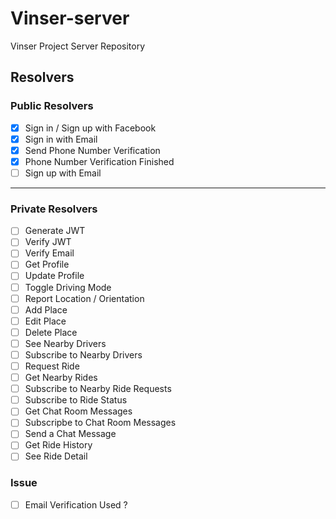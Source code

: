 # Vinser-server
Vinser Project Server Repository


## Resolvers

### Public Resolvers

- [x] Sign in / Sign up with Facebook
- [x] Sign in with Email 
- [x] Send Phone Number Verification
- [x] Phone Number Verification Finished
- [ ] Sign up with Email

---

### Private Resolvers

- [ ] Generate JWT
- [ ] Verify JWT
- [ ] Verify Email
- [ ] Get Profile
- [ ] Update Profile
- [ ] Toggle Driving Mode
- [ ] Report Location / Orientation
- [ ] Add Place
- [ ] Edit Place
- [ ] Delete Place
- [ ] See Nearby Drivers
- [ ] Subscribe to Nearby Drivers
- [ ] Request Ride
- [ ] Get Nearby Rides
- [ ] Subscribe to Nearby Ride Requests
- [ ] Subscribe to Ride Status
- [ ] Get Chat Room Messages
- [ ] Subscripbe to Chat Room Messages
- [ ] Send a Chat Message
- [ ] Get Ride History
- [ ] See Ride Detail

### Issue

- [ ] Email Verification Used ?